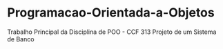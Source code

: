 # Programacao-Orientada-a-Objetos
Trabalho Principal da Disciplina de POO - CCF 313
Projeto de um Sistema de Banco
